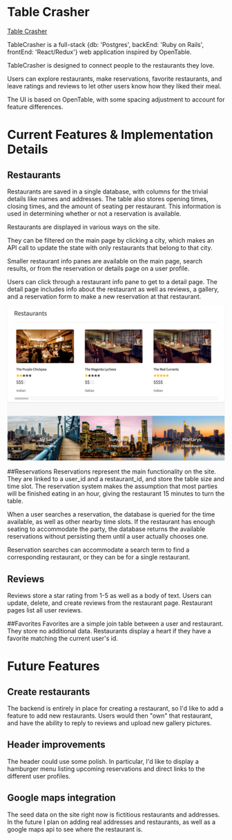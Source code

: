 # Table Crasher

<a href="http://tablecrasher.co">Table Crasher</a>

TableCrasher is a full-stack {db: 'Postgres', backEnd: 'Ruby on Rails', frontEnd: 'React/Redux'} web application inspired by OpenTable.

TableCrasher is designed to connect people to the restaurants they love.

Users can explore restaurants, make reservations, favorite restaurants, and leave ratings and reviews to let other users know how they liked their meal.

The UI is based on OpenTable, with some spacing adjustment to account for feature differences.

# Current Features & Implementation Details

## Restaurants
Restaurants are saved in a single database, with columns for the trivial details like names and addresses. The table also stores opening times, closing times, and the amount of seating per restaurant. This information is used in determining whether or not a reservation is available.

Restaurants are displayed in various ways on the site.

They can be filtered on the main page by clicking a city, which makes an API call to update the state with only restaurants that belong to that city.

Smaller restaurant info panes are available on the main page, search results, or from the reservation or details page on a user profile.

Users can click through a restaurant info pane to get to a detail page. The detail page includes info about the restaurant as well as reviews, a gallery, and a reservation form to make a new reservation at that restaurant.

![Detail Page](docs/MainPageScreenShot.png)

##Reservations
Reservations represent the main functionality on the site. They are linked to a user_id and a restaurant_id, and store the table size and time slot. The reservation system makes the assumption that most parties will be finished eating in an hour, giving the restaurant 15 minutes to turn the table.

When a user searches a reservation, the database is queried for the time available, as well as other nearby time slots. If the restaurant has enough seating to accommodate the party, the database returns the available reservations without persisting them until a user actually chooses one.

Reservation searches can accommodate a search term to find a corresponding restaurant, or they can be for a single restaurant.

## Reviews
Reviews store a star rating from 1-5 as well as a body of text. Users can update, delete, and create reviews from the restaurant page. Restaurant pages list all user reviews.

##Favorites
Favorites are a simple join table between a user and restaurant. They store no additional data. Restaurants display a heart if they have a favorite matching the current user's id.

# Future Features

## Create restaurants
The backend is entirely in place for creating a restaurant, so I'd like to add a feature to add new restaurants. Users would then "own" that restaurant, and have the ability to reply to reviews and upload new gallery pictures.

## Header improvements
The header could use some polish. In particular, I'd like to display a hamburger menu listing upcoming reservations and direct links to the different user profiles.

## Google maps integration
The seed data on the site right now is fictitious restaurants and addresses. In the future I plan on adding real addresses and restaurants, as well as a google maps api to see where the restaurant is.
